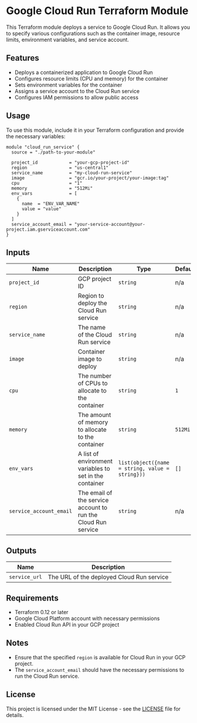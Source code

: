 # Google Cloud Run Terraform Module

This Terraform module deploys a service to Google Cloud Run. It allows you to specify various configurations such as the container image, resource limits, environment variables, and service account.

## Features

- Deploys a containerized application to Google Cloud Run
- Configures resource limits (CPU and memory) for the container
- Sets environment variables for the container
- Assigns a service account to the Cloud Run service
- Configures IAM permissions to allow public access

## Usage

To use this module, include it in your Terraform configuration and provide the necessary variables:

```hcl
module "cloud_run_service" {
  source = "./path-to-your-module"

  project_id            = "your-gcp-project-id"
  region                = "us-central1"
  service_name          = "my-cloud-run-service"
  image                 = "gcr.io/your-project/your-image:tag"
  cpu                   = "1"
  memory                = "512Mi"
  env_vars              = [
    {
      name  = "ENV_VAR_NAME"
      value = "value"
    }
  ]
  service_account_email = "your-service-account@your-project.iam.gserviceaccount.com"
}
```

## Inputs

| Name                   | Description                                           | Type   | Default  | Required |
|------------------------|-------------------------------------------------------|--------|----------|----------|
| `project_id`           | GCP project ID                                        | `string` | n/a      | yes      |
| `region`               | Region to deploy the Cloud Run service                | `string` | n/a      | yes      |
| `service_name`         | The name of the Cloud Run service                     | `string` | n/a      | yes      |
| `image`                | Container image to deploy                             | `string` | n/a      | yes      |
| `cpu`                  | The number of CPUs to allocate to the container       | `string` | `1`      | no       |
| `memory`               | The amount of memory to allocate to the container     | `string` | `512Mi`  | no       |
| `env_vars`             | A list of environment variables to set in the container | `list(object({name = string, value = string}))` | `[]` | no |
| `service_account_email`| The email of the service account to run the Cloud Run service | `string` | n/a | yes |

## Outputs

| Name          | Description                              |
|---------------|------------------------------------------|
| `service_url` | The URL of the deployed Cloud Run service |

## Requirements

- Terraform 0.12 or later
- Google Cloud Platform account with necessary permissions
- Enabled Cloud Run API in your GCP project

## Notes

- Ensure that the specified `region` is available for Cloud Run in your GCP project.
- The `service_account_email` should have the necessary permissions to run the Cloud Run service.

## License

This project is licensed under the MIT License - see the [LICENSE](LICENSE) file for details.
